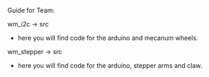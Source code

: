 Guide for Team:

wm_i2c -> src
- here you will find code for the arduino and mecanum wheels.

wm_stepper -> src
- here you will find code for the arduino, stepper arms and claw.
